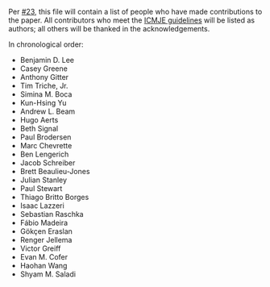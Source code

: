 Per [#23](https://github.com/Benjamin-Lee/deep-rules/issues/23), this file will
contain a list of people who have made contributions to the paper. All
contributors who meet the [ICMJE
guidelines](http://www.icmje.org/recommendations/browse/roles-and-responsibilities/defining-the-role-of-authors-and-contributors.html)
will be listed as authors; all others will be thanked in the acknowledgements.

In chronological order:

- Benjamin D. Lee
- Casey Greene
- Anthony Gitter
- Tim Triche, Jr.
- Simina M. Boca
- Kun-Hsing Yu
- Andrew L. Beam
- Hugo Aerts
- Beth Signal
- Paul Brodersen
- Marc Chevrette
- Ben Lengerich
- Jacob Schreiber
- Brett Beaulieu-Jones
- Julian Stanley
- Paul Stewart
- Thiago Britto Borges
- Isaac Lazzeri
- Sebastian Raschka
- Fábio Madeira
- Gökçen Eraslan
- Renger Jellema
- Victor Greiff
- Evan M. Cofer
- Haohan Wang
- Shyam M. Saladi
